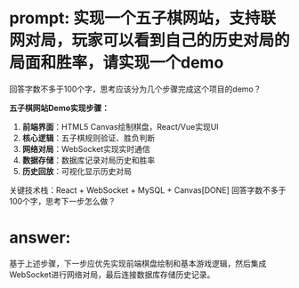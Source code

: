 # prompt: 实现一个五子棋网站，支持联网对局，玩家可以看到自己的历史对局的局面和胜率，请实现一个demo
回答字数不多于100个字，思考应该分为几个步骤完成这个项目的demo？

**五子棋网站Demo实现步骤：**

1. **前端界面**：HTML5 Canvas绘制棋盘，React/Vue实现UI
2. **核心逻辑**：五子棋规则验证、胜负判断
3. **网络对局**：WebSocket实现实时通信
4. **数据存储**：数据库记录对局历史和胜率
5. **历史回放**：可视化显示历史对局

关键技术栈：React + WebSocket + MySQL + Canvas[DONE]
回答字数不多于100个字，思考下一步怎么做？

# answer: 
 基于上述步骤，下一步应优先实现前端棋盘绘制和基本游戏逻辑，然后集成WebSocket进行网络对局，最后连接数据库存储历史记录。
